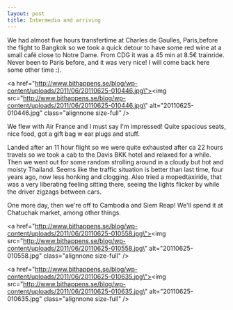 ```yaml
---
layout: post
title: Intermedio and arriving
---
```


We had almost five hours transfertime at Charles de Gaulles, Paris,before the flight to Bangkok so we took a quick detour to have some red wine at a small café close to Notre Dame. From CDG it was a 45 min at 8.5€ trainride. Never been to Paris before, and it was very nice! I will come back here some other time :).



<a href=\"http://www.bithappens.se/blog/wp-content/uploads/2011/06/20110625-010446.jpg\"><img src=\"http://www.bithappens.se/blog/wp-content/uploads/2011/06/20110625-010446.jpg\" alt=\"20110625-010446.jpg\" class=\"alignnone size-full\" /></a>

We flew with Air France and I must say I\'m impressed! Quite spacious seats, nice food, got a gift bag w ear plugs and stuff. 

Landed after an 11 hour flight so we were quite exhausted after ca 22 hours travels so we took a cab to the Davis BKK hotel and relaxed for a while. Then we went out for some random strolling around in a cloudy but hot and moisty Thailand. Seems like the traffic situation is better than last time, four years ago, now less honking and clogging. Also tried a mopedtaxiride, that was a very liberating feeling sitting there, seeing the lights flicker by while the driver zigzags between cars. 

One more day, then we\'re off to Cambodia and Siem Reap! We\'ll spend it at Chatuchak market, among other things.



<a href=\"http://www.bithappens.se/blog/wp-content/uploads/2011/06/20110625-010558.jpg\"><img src=\"http://www.bithappens.se/blog/wp-content/uploads/2011/06/20110625-010558.jpg\" alt=\"20110625-010558.jpg\" class=\"alignnone size-full\" /></a>



<a href=\"http://www.bithappens.se/blog/wp-content/uploads/2011/06/20110625-010635.jpg\"><img src=\"http://www.bithappens.se/blog/wp-content/uploads/2011/06/20110625-010635.jpg\" alt=\"20110625-010635.jpg\" class=\"alignnone size-full\" /></a>